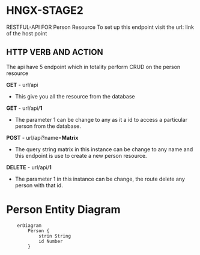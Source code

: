# HNGX-STAGE2
RESTFUL-API FOR Person Resource
To set up this endpoint visit the url: link of the host point

## HTTP VERB AND ACTION
The api have 5 endpoint which in totality perform CRUD on the person resource

**GET** - url/api
  - This  give you all the resource from the database
    
**GET** - url/api/**1**
  - The parameter 1 can be change to any as it a id to access a particular person from the database.
    
**POST** - url/api?name=**Matrix**
  - The query string matrix in this instance can be change to any  name and this endpoint is use to create a new person resource.
    
**DELETE** - url/api/**1**
  - The parameter 1 in this instance can be change,  the route delete any person with that id.

# Person Entity Diagram

```mermaid
    erDiagram 
        Person {
            strin String
            id Number
        }
```
